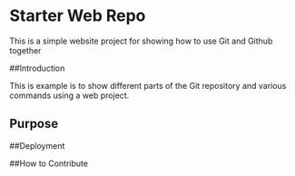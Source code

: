 # Starter Web Repo

This is a simple website project for showing how to use Git and Github together

##Introduction

This is example is to show different parts of the Git repository and various commands using a web project.

## Purpose

##Deployment

##How to Contribute